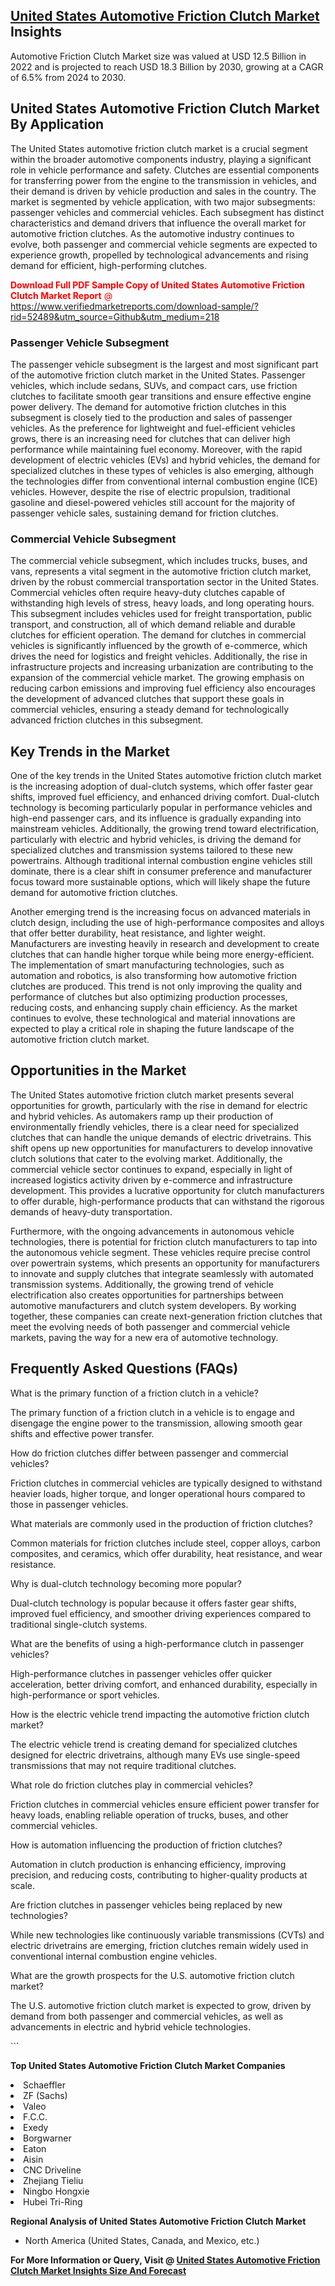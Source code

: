 <h2><a href="https://www.verifiedmarketreports.com/download-sample/?rid=52489&amp;utm_source=Github&amp;utm_medium=218" target="_blank">United States Automotive Friction Clutch Market</a> Insights</h2><p>Automotive Friction Clutch Market size was valued at USD 12.5 Billion in 2022 and is projected to reach USD 18.3 Billion by 2030, growing at a CAGR of 6.5% from 2024 to 2030.</p><p> <h2>United States Automotive Friction Clutch Market By Application</h2> <p>The United States automotive friction clutch market is a crucial segment within the broader automotive components industry, playing a significant role in vehicle performance and safety. Clutches are essential components for transferring power from the engine to the transmission in vehicles, and their demand is driven by vehicle production and sales in the country. The market is segmented by vehicle application, with two major subsegments: passenger vehicles and commercial vehicles. Each subsegment has distinct characteristics and demand drivers that influence the overall market for automotive friction clutches. As the automotive industry continues to evolve, both passenger and commercial vehicle segments are expected to experience growth, propelled by technological advancements and rising demand for efficient, high-performing clutches. <p><span class=""><span style="color: #ff0000;"><strong>Download Full PDF Sample Copy of United States Automotive Friction Clutch Market Report</strong> @ </span><a href="https://www.verifiedmarketreports.com/download-sample/?rid=52489&amp;utm_source=Github&amp;utm_medium=218" target="_blank">https://www.verifiedmarketreports.com/download-sample/?rid=52489&amp;utm_source=Github&amp;utm_medium=218</a></span></p> <h3>Passenger Vehicle Subsegment</h3> <p>The passenger vehicle subsegment is the largest and most significant part of the automotive friction clutch market in the United States. Passenger vehicles, which include sedans, SUVs, and compact cars, use friction clutches to facilitate smooth gear transitions and ensure effective engine power delivery. The demand for automotive friction clutches in this subsegment is closely tied to the production and sales of passenger vehicles. As the preference for lightweight and fuel-efficient vehicles grows, there is an increasing need for clutches that can deliver high performance while maintaining fuel economy. Moreover, with the rapid development of electric vehicles (EVs) and hybrid vehicles, the demand for specialized clutches in these types of vehicles is also emerging, although the technologies differ from conventional internal combustion engine (ICE) vehicles. However, despite the rise of electric propulsion, traditional gasoline and diesel-powered vehicles still account for the majority of passenger vehicle sales, sustaining demand for friction clutches. <h3>Commercial Vehicle Subsegment</h3> <p>The commercial vehicle subsegment, which includes trucks, buses, and vans, represents a vital segment in the automotive friction clutch market, driven by the robust commercial transportation sector in the United States. Commercial vehicles often require heavy-duty clutches capable of withstanding high levels of stress, heavy loads, and long operating hours. This subsegment includes vehicles used for freight transportation, public transport, and construction, all of which demand reliable and durable clutches for efficient operation. The demand for clutches in commercial vehicles is significantly influenced by the growth of e-commerce, which drives the need for logistics and freight vehicles. Additionally, the rise in infrastructure projects and increasing urbanization are contributing to the expansion of the commercial vehicle market. The growing emphasis on reducing carbon emissions and improving fuel efficiency also encourages the development of advanced clutches that support these goals in commercial vehicles, ensuring a steady demand for technologically advanced friction clutches in this subsegment. <h2>Key Trends in the Market</h2> <p>One of the key trends in the United States automotive friction clutch market is the increasing adoption of dual-clutch systems, which offer faster gear shifts, improved fuel efficiency, and enhanced driving comfort. Dual-clutch technology is becoming particularly popular in performance vehicles and high-end passenger cars, and its influence is gradually expanding into mainstream vehicles. Additionally, the growing trend toward electrification, particularly with electric and hybrid vehicles, is driving the demand for specialized clutches and transmission systems tailored to these new powertrains. Although traditional internal combustion engine vehicles still dominate, there is a clear shift in consumer preference and manufacturer focus toward more sustainable options, which will likely shape the future demand for automotive friction clutches. <p>Another emerging trend is the increasing focus on advanced materials in clutch design, including the use of high-performance composites and alloys that offer better durability, heat resistance, and lighter weight. Manufacturers are investing heavily in research and development to create clutches that can handle higher torque while being more energy-efficient. The implementation of smart manufacturing technologies, such as automation and robotics, is also transforming how automotive friction clutches are produced. This trend is not only improving the quality and performance of clutches but also optimizing production processes, reducing costs, and enhancing supply chain efficiency. As the market continues to evolve, these technological and material innovations are expected to play a critical role in shaping the future landscape of the automotive friction clutch market. <h2>Opportunities in the Market</h2> <p>The United States automotive friction clutch market presents several opportunities for growth, particularly with the rise in demand for electric and hybrid vehicles. As automakers ramp up their production of environmentally friendly vehicles, there is a clear need for specialized clutches that can handle the unique demands of electric drivetrains. This shift opens up new opportunities for manufacturers to develop innovative clutch solutions that cater to the evolving market. Additionally, the commercial vehicle sector continues to expand, especially in light of increased logistics activity driven by e-commerce and infrastructure development. This provides a lucrative opportunity for clutch manufacturers to offer durable, high-performance products that can withstand the rigorous demands of heavy-duty transportation. <p>Furthermore, with the ongoing advancements in autonomous vehicle technologies, there is potential for friction clutch manufacturers to tap into the autonomous vehicle segment. These vehicles require precise control over powertrain systems, which presents an opportunity for manufacturers to innovate and supply clutches that integrate seamlessly with automated transmission systems. Additionally, the growing trend of vehicle electrification also creates opportunities for partnerships between automotive manufacturers and clutch system developers. By working together, these companies can create next-generation friction clutches that meet the evolving needs of both passenger and commercial vehicle markets, paving the way for a new era of automotive technology. <h2>Frequently Asked Questions (FAQs)</h2> <p>What is the primary function of a friction clutch in a vehicle?</p> <p>The primary function of a friction clutch in a vehicle is to engage and disengage the engine power to the transmission, allowing smooth gear shifts and effective power transfer.</p> <p>How do friction clutches differ between passenger and commercial vehicles?</p> <p>Friction clutches in commercial vehicles are typically designed to withstand heavier loads, higher torque, and longer operational hours compared to those in passenger vehicles.</p> <p>What materials are commonly used in the production of friction clutches?</p> <p>Common materials for friction clutches include steel, copper alloys, carbon composites, and ceramics, which offer durability, heat resistance, and wear resistance.</p> <p>Why is dual-clutch technology becoming more popular?</p> <p>Dual-clutch technology is popular because it offers faster gear shifts, improved fuel efficiency, and smoother driving experiences compared to traditional single-clutch systems.</p> <p>What are the benefits of using a high-performance clutch in passenger vehicles?</p> <p>High-performance clutches in passenger vehicles offer quicker acceleration, better driving comfort, and enhanced durability, especially in high-performance or sport vehicles.</p> <p>How is the electric vehicle trend impacting the automotive friction clutch market?</p> <p>The electric vehicle trend is creating demand for specialized clutches designed for electric drivetrains, although many EVs use single-speed transmissions that may not require traditional clutches.</p> <p>What role do friction clutches play in commercial vehicles?</p> <p>Friction clutches in commercial vehicles ensure efficient power transfer for heavy loads, enabling reliable operation of trucks, buses, and other commercial vehicles.</p> <p>How is automation influencing the production of friction clutches?</p> <p>Automation in clutch production is enhancing efficiency, improving precision, and reducing costs, contributing to higher-quality products at scale.</p> <p>Are friction clutches in passenger vehicles being replaced by new technologies?</p> <p>While new technologies like continuously variable transmissions (CVTs) and electric drivetrains are emerging, friction clutches remain widely used in conventional internal combustion engine vehicles.</p> <p>What are the growth prospects for the U.S. automotive friction clutch market?</p> <p>The U.S. automotive friction clutch market is expected to grow, driven by demand from both passenger and commercial vehicles, as well as advancements in electric and hybrid vehicle technologies.</p> ```</p><p><strong>Top United States Automotive Friction Clutch Market Companies</strong></p><div data-test-id=""><p><li>Schaeffler</li><li> ZF (Sachs)</li><li> Valeo</li><li> F.C.C.</li><li> Exedy</li><li> Borgwarner</li><li> Eaton</li><li> Aisin</li><li> CNC Driveline</li><li> Zhejiang Tieliu</li><li> Ningbo Hongxie</li><li> Hubei Tri-Ring</li></p><div><strong>Regional Analysis of&nbsp;United States Automotive Friction Clutch Market</strong></div><ul><li dir="ltr"><p dir="ltr">North America&nbsp;(United States, Canada, and Mexico, etc.)</p></li></ul><p><strong>For More Information or Query, Visit @&nbsp;</strong><strong><a href="https://www.verifiedmarketreports.com/product/global-automotive-friction-clutch-market-2019-by-manufacturers-regions-type-and-application-forecast-to-2024/?utm_source=Github&amp;utm_medium=218" target="_blank">United States Automotive Friction Clutch Market Insights Size And Forecast</a></strong></p></div>
